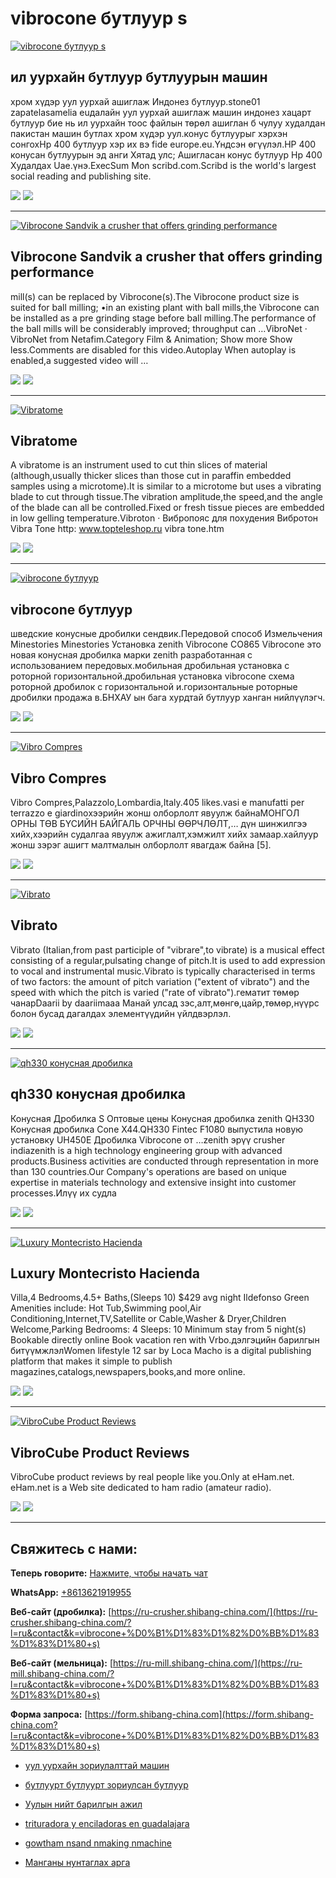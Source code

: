 # vibrocone бутлуур s

<a href="https://swt.shibang-china.com/?l=ru&img&k=vibrocone+%D0%B1%D1%83%D1%82%D0%BB%D1%83%D1%83%D1%80+s" target="_blank">![vibrocone бутлуур s](http://static.shibang-china.com/all-800x300/165.jpg)</a>

## ил уурхайн бутлуур бутлуурын машин
хром хүдэр уул уурхай ашиглаж Индонез бутлуур.stone01 zapatelasamelia euдалайн уул уурхай ашиглаж машин индонез хацарт бутлуур бие нь ил уурхайн тоос файлын төрөл ашиглан б чулуу худалдан пакистан машин бутлах хром хүдэр уул.конус бутлуурыг хэрхэн сонгохHp 400 бутлуур хэр их вэ fide europe.eu.Үндсэн өгүүлэл.HP 400 конусан бутлуурын эд анги Хятад улс; Ашигласан конус бутлуур Hp 400 Худалдах Uae.үнэ.ExecSum Mon scribd.com.Scribd is the world's largest social reading and publishing site.


<a href="https://whatsapp.shibangsoft.com/WhatsApp.php" target="_blank" title="WhatsApp">![](http://static.shibang-china.com/icon/whatsapp.png)</a> <a href="https://swt.shibang-china.com/?l=ru&icon&k=vibrocone+%D0%B1%D1%83%D1%82%D0%BB%D1%83%D1%83%D1%80+s" target="_blank">![](http://static.shibang-china.com/icon/chat-ru.png)</a>

---

<a href="https://swt.shibang-china.com/?l=ru&img&k=vibrocone+%D0%B1%D1%83%D1%82%D0%BB%D1%83%D1%83%D1%80+s" target="_blank">![Vibrocone Sandvik a crusher that offers grinding performance](http://static.shibang-china.com/all-800x300/417.jpg)</a>

## Vibrocone Sandvik a crusher that offers grinding performance
mill(s) can be replaced by Vibrocone(s).The Vibrocone product size is suited for ball milling; •in an existing plant with ball mills,the Vibrocone can be installed as a pre grinding stage before ball milling.The performance of the ball mills will be considerably improved; throughput can …VibroNet&nbsp;&#0183;&#32;VibroNet from Netafim.Category Film &amp; Animation; Show more Show less.Comments are disabled for this video.Autoplay When autoplay is enabled,a suggested video will …


<a href="https://whatsapp.shibangsoft.com/WhatsApp.php" target="_blank" title="WhatsApp">![](http://static.shibang-china.com/icon/whatsapp.png)</a> <a href="https://swt.shibang-china.com/?l=ru&icon&k=vibrocone+%D0%B1%D1%83%D1%82%D0%BB%D1%83%D1%83%D1%80+s" target="_blank">![](http://static.shibang-china.com/icon/chat-ru.png)</a>

---

<a href="https://swt.shibang-china.com/?l=ru&img&k=vibrocone+%D0%B1%D1%83%D1%82%D0%BB%D1%83%D1%83%D1%80+s" target="_blank">![Vibratome](http://static.shibang-china.com/all-800x300/959.jpg)</a>

## Vibratome
A vibratome is an instrument used to cut thin slices of material (although,usually thicker slices than those cut in paraffin embedded samples using a microtome).It is similar to a microtome but uses a vibrating blade to cut through tissue.The vibration amplitude,the speed,and the angle of the blade can all be controlled.Fixed or fresh tissue pieces are embedded in low gelling temperature.Vibroton&nbsp;&#0183;&#32;Вибропояс для похудения Вибротон Vibra Tone http: www.topteleshop.ru vibra tone.htm


<a href="https://whatsapp.shibangsoft.com/WhatsApp.php" target="_blank" title="WhatsApp">![](http://static.shibang-china.com/icon/whatsapp.png)</a> <a href="https://swt.shibang-china.com/?l=ru&icon&k=vibrocone+%D0%B1%D1%83%D1%82%D0%BB%D1%83%D1%83%D1%80+s" target="_blank">![](http://static.shibang-china.com/icon/chat-ru.png)</a>

---

<a href="https://swt.shibang-china.com/?l=ru&img&k=vibrocone+%D0%B1%D1%83%D1%82%D0%BB%D1%83%D1%83%D1%80+s" target="_blank">![vibrocone бутлуур](http://static.shibang-china.com/all-800x300/536.jpg)</a>

## vibrocone бутлуур
шведские конусные дробилки сендвик.Передовой способ Измельчения Minestories Minestories Установка zenith Vibrocone CO865 Vibrocone это новая конусная дробилка марки zenith разработанная с использованием передовых.мобильная дробильная установка с роторной горизонтальной.дробильная установка vibrocone схема роторной дробилок с горизонтальной и.горизонтальные роторные дробилки продажа в.БНХАУ ын бага хурдтай бутлуур ханган нийлүүлэгч.


<a href="https://whatsapp.shibangsoft.com/WhatsApp.php" target="_blank" title="WhatsApp">![](http://static.shibang-china.com/icon/whatsapp.png)</a> <a href="https://swt.shibang-china.com/?l=ru&icon&k=vibrocone+%D0%B1%D1%83%D1%82%D0%BB%D1%83%D1%83%D1%80+s" target="_blank">![](http://static.shibang-china.com/icon/chat-ru.png)</a>

---

<a href="https://swt.shibang-china.com/?l=ru&img&k=vibrocone+%D0%B1%D1%83%D1%82%D0%BB%D1%83%D1%83%D1%80+s" target="_blank">![Vibro Compres](http://static.shibang-china.com/all-800x300/1135.jpg)</a>

## Vibro Compres
Vibro Compres,Palazzolo,Lombardia,Italy.405 likes.vasi e manufatti per terrazzo e giardinoхээрийн жонш олборлолт явуулж байнаМОНГОЛ ОРНЫ ТӨВ БҮСИЙН БАЙГАЛЬ ОРЧНЫ ӨӨРЧЛӨЛТ,… дүн шинжилгээ хийх,хээрийн судалгаа явуулж ажиглалт,хэмжилт хийх замаар.хайлуур жонш зэрэг ашигт малтмалын олборлолт явагдаж байна [5].


<a href="https://whatsapp.shibangsoft.com/WhatsApp.php" target="_blank" title="WhatsApp">![](http://static.shibang-china.com/icon/whatsapp.png)</a> <a href="https://swt.shibang-china.com/?l=ru&icon&k=vibrocone+%D0%B1%D1%83%D1%82%D0%BB%D1%83%D1%83%D1%80+s" target="_blank">![](http://static.shibang-china.com/icon/chat-ru.png)</a>

---

<a href="https://swt.shibang-china.com/?l=ru&img&k=vibrocone+%D0%B1%D1%83%D1%82%D0%BB%D1%83%D1%83%D1%80+s" target="_blank">![Vibrato](http://static.shibang-china.com/all-800x300/225.jpg)</a>

## Vibrato
Vibrato (Italian,from past participle of &quot;vibrare&quot;,to vibrate) is a musical effect consisting of a regular,pulsating change of pitch.It is used to add expression to vocal and instrumental music.Vibrato is typically characterised in terms of two factors: the amount of pitch variation (&quot;extent of vibrato&quot;) and the speed with which the pitch is varied (&quot;rate of vibrato&quot;).гематит төмөр чанарDaarii by daariimaaa Манай улсад зэс,алт,мөнгө,цайр,төмөр,нүүрс болон бусад дагалдах элементүүдийн үйлдвэрлэл.


<a href="https://whatsapp.shibangsoft.com/WhatsApp.php" target="_blank" title="WhatsApp">![](http://static.shibang-china.com/icon/whatsapp.png)</a> <a href="https://swt.shibang-china.com/?l=ru&icon&k=vibrocone+%D0%B1%D1%83%D1%82%D0%BB%D1%83%D1%83%D1%80+s" target="_blank">![](http://static.shibang-china.com/icon/chat-ru.png)</a>

---

<a href="https://swt.shibang-china.com/?l=ru&img&k=vibrocone+%D0%B1%D1%83%D1%82%D0%BB%D1%83%D1%83%D1%80+s" target="_blank">![qh330 конусная дробилка](http://static.shibang-china.com/all-800x300/703.jpg)</a>

## qh330 конусная дробилка
Конусная Дробилка S Оптовые цены Конусная дробилка zenith QH330 Конусная дробилка Cone X44.QH330 Fintec F1080 выпустила новую установку UH450E Дробилка Vibrocone от …zenith эрүү crusher indiazenith is a high technology engineering group with advanced products.Business activities are conducted through representation in more than 130 countries.Our Company's operations are based on unique expertise in materials technology and extensive insight into customer processes.Илүү их судла


<a href="https://whatsapp.shibangsoft.com/WhatsApp.php" target="_blank" title="WhatsApp">![](http://static.shibang-china.com/icon/whatsapp.png)</a> <a href="https://swt.shibang-china.com/?l=ru&icon&k=vibrocone+%D0%B1%D1%83%D1%82%D0%BB%D1%83%D1%83%D1%80+s" target="_blank">![](http://static.shibang-china.com/icon/chat-ru.png)</a>

---

<a href="https://swt.shibang-china.com/?l=ru&img&k=vibrocone+%D0%B1%D1%83%D1%82%D0%BB%D1%83%D1%83%D1%80+s" target="_blank">![Luxury Montecristo Hacienda](http://static.shibang-china.com/all-800x300/1466.jpg)</a>

## Luxury Montecristo Hacienda
Villa,4 Bedrooms,4.5+ Baths,(Sleeps 10) $429 avg night Ildefonso Green Amenities include: Hot Tub,Swimming pool,Air Conditioning,Internet,TV,Satellite or Cable,Washer &amp; Dryer,Children Welcome,Parking Bedrooms: 4 Sleeps: 10 Minimum stay from 5 night(s) Bookable directly online Book vacation ren with Vrbo.дэлгэцийн барилгын битүүмжлэлWomen lifestyle 12 sar by Loca Macho is a digital publishing platform that makes it simple to publish magazines,catalogs,newspapers,books,and more online.


<a href="https://whatsapp.shibangsoft.com/WhatsApp.php" target="_blank" title="WhatsApp">![](http://static.shibang-china.com/icon/whatsapp.png)</a> <a href="https://swt.shibang-china.com/?l=ru&icon&k=vibrocone+%D0%B1%D1%83%D1%82%D0%BB%D1%83%D1%83%D1%80+s" target="_blank">![](http://static.shibang-china.com/icon/chat-ru.png)</a>

---

<a href="https://swt.shibang-china.com/?l=ru&img&k=vibrocone+%D0%B1%D1%83%D1%82%D0%BB%D1%83%D1%83%D1%80+s" target="_blank">![VibroCube Product Reviews](http://static.shibang-china.com/all-800x300/1354.jpg)</a>

## VibroCube Product Reviews
VibroCube product reviews by real people like you.Only at eHam.net. eHam.net is a Web site dedicated to ham radio (amateur radio).

<a href="https://whatsapp.shibangsoft.com/WhatsApp.php" target="_blank" title="WhatsApp">![](http://static.shibang-china.com/icon/whatsapp.png)</a> <a href="https://swt.shibang-china.com/?l=ru&icon&k=vibrocone+%D0%B1%D1%83%D1%82%D0%BB%D1%83%D1%83%D1%80+s" target="_blank">![](http://static.shibang-china.com/icon/chat-ru.png)</a>

---
## Свяжитесь с нами:

**Теперь говорите:** [Нажмите, чтобы начать чат](https://swt.shibang-china.com?l=ru&contact&k=vibrocone+%D0%B1%D1%83%D1%82%D0%BB%D1%83%D1%83%D1%80+s)

**WhatsApp:**  [+8613621919955](https://whatsapp.shibangsoft.com/WhatsApp.php)

**Веб-сайт (дробилка):** [https://ru-crusher.shibang-china.com/](https://ru-crusher.shibang-china.com/?l=ru&contact&k=vibrocone+%D0%B1%D1%83%D1%82%D0%BB%D1%83%D1%83%D1%80+s)

**Веб-сайт (мельница):** [https://ru-mill.shibang-china.com/](https://ru-mill.shibang-china.com/?l=ru&contact&k=vibrocone+%D0%B1%D1%83%D1%82%D0%BB%D1%83%D1%83%D1%80+s)

**Форма запроса:** [https://form.shibang-china.com](https://form.shibang-china.com?l=ru&contact&k=vibrocone+%D0%B1%D1%83%D1%82%D0%BB%D1%83%D1%83%D1%80+s)

* [уул уурхайн зориулалттай машин](../128/%D1%83%D1%83%D0%BB%20%D1%83%D1%83%D1%80%D1%85%D0%B0%D0%B9%D0%BD%20%D0%B7%D0%BE%D1%80%D0%B8%D1%83%D0%BB%D0%B0%D0%BB%D1%82%D1%82%D0%B0%D0%B9%20%D0%BC%D0%B0%D1%88%D0%B8%D0%BD.md)

* [бутлуурт бутлуурт зориулсан бутлуур](../129/%D0%B1%D1%83%D1%82%D0%BB%D1%83%D1%83%D1%80%D1%82%20%D0%B1%D1%83%D1%82%D0%BB%D1%83%D1%83%D1%80%D1%82%20%D0%B7%D0%BE%D1%80%D0%B8%D1%83%D0%BB%D1%81%D0%B0%D0%BD%20%D0%B1%D1%83%D1%82%D0%BB%D1%83%D1%83%D1%80.md)

* [Уулын нийт барилгын ажил](../127/%D0%A3%D1%83%D0%BB%D1%8B%D0%BD%20%D0%BD%D0%B8%D0%B9%D1%82%20%D0%B1%D0%B0%D1%80%D0%B8%D0%BB%D0%B3%D1%8B%D0%BD%20%D0%B0%D0%B6%D0%B8%D0%BB.md)

* [trituradora y enciladoras en guadalajara](../128/trituradora%20y%20enciladoras%20en%20guadalajara.md)

* [gowtham nsand nmaking nmachine](../127/gowtham%20nsand%20nmaking%20nmachine.md)

* [Манганы нунтаглах арга](../127/%D0%9C%D0%B0%D0%BD%D0%B3%D0%B0%D0%BD%D1%8B%20%D0%BD%D1%83%D0%BD%D1%82%D0%B0%D0%B3%D0%BB%D0%B0%D1%85%20%D0%B0%D1%80%D0%B3%D0%B0.md)